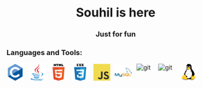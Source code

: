<h1 align="center">Souhil is here</h1>

<h3 align="center">Just for fun</h3>


<h3 align="left">Languages and Tools:</h3>
 
<img src="https://raw.githubusercontent.com/devicons/devicon/master/icons/c/c-original.svg" alt="c" width="40" height="40" style="padding-right:10px;" align="left"/>  
   
<img src="https://raw.githubusercontent.com/devicons/devicon/master/icons/java/java-original.svg" alt="java" width="40" height="40" style="padding-right:10px;" align="left"/> 
   
<img src="https://raw.githubusercontent.com/devicons/devicon/master/icons/html5/html5-original-wordmark.svg" alt="html5" width="40" height="40" style="padding-right:10px;" align="left"  /> 
     
<img src="https://raw.githubusercontent.com/devicons/devicon/master/icons/css3/css3-original-wordmark.svg" alt="css3" width="40" height="40" style="padding-right:10px;" align="left"  />
        
<img src="https://raw.githubusercontent.com/devicons/devicon/master/icons/javascript/javascript-original.svg" alt="javascript" width="40" height="40" style="padding-right:10px;" align="left"  /> 
        
<img src="https://raw.githubusercontent.com/devicons/devicon/master/icons/mysql/mysql-original-wordmark.svg" alt="mysql" width="40" height="40" style="padding-right:10px;" align="left"  /> 
   
<img src="https://www.vectorlogo.zone/logos/git-scm/git-scm-icon.svg" alt="git" width="40" height="40" style="padding-right:10px;" align="left" />

<img src="https://cdn.jsdelivr.net/gh/devicons/devicon@latest/icons/bash/bash-original.svg" alt="git" width="40" height="40" style="padding-right:10px;" align="left" />
          
<img src="https://raw.githubusercontent.com/devicons/devicon/master/icons/linux/linux-original.svg" alt="linux" width="40" height="40" style="padding-right:10px;" align="left"/> 
 
